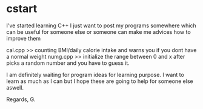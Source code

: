 # cstart
I've started learning C++ I just want to post my programs somewhere which can be useful for someone else or someone can make me advices how to improve them

cal.cpp >> counting BMI/daily calorie intake and warns you if you dont have a normal weight
numg.cpp >> initialize the range between 0 and x after picks a random number and you have to guess it.

I am definitely waiting for program ideas for learning purpose. I want to learn as much as I can but I hope these are going to help for someone else aswell.

Regards,
G.
